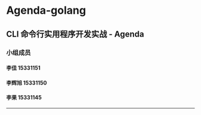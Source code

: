 # Agenda-golang
## CLI 命令行实用程序开发实战 - Agenda

### 小组成员
#### 李佳    15331151
#### 李辉旭  15331150
#### 李果    15331145

---
